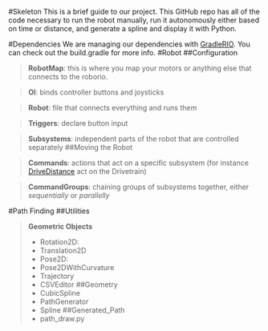 #Skeleton
This is a brief guide to our project. This GitHub repo has all of the code necessary to run the robot manually, run it autonomously either based on time or distance, and generate a spline and display it with Python.

#Dependencies
We are managing our dependencies with [GradleRIO](https://github.com/wpilibsuite/GradleRIO). You can check out the build.gradle for more info. 
#Robot
##Configuration
> **RobotMap**: this is where you map your motors or anything else that connects to the roborio.

> **OI**: binds controller buttons and joysticks

> **Robot**: file that connects everything and runs them

> **Triggers**: declare button input

> **Subsystems**: independent parts of the robot that are controlled separately
##Moving the Robot

> **Commands**: actions that act on a specific subsystem (for instance [DriveDistance](https://github.com/athenian-robotics/Skeleton/blob/Trajectory-Planning/src/main/java/frc/team852/commands/DriveDistance.java)  act on the Drivetrain)

> **CommandGroups**: chaining groups of subsystems together, either _sequentially_ or _parallelly_

#Path Finding
##Utilities
> **Geometric Objects**
> * Rotation2D:
> * Translation2D
> * Pose2D: 
> * Pose2DWithCurvature
> * Trajectory
> * CSVEditor
##Geometry
> * CubicSpline
> * PathGenerator
> * Spline
##Generated_Path
> * path_draw.py






